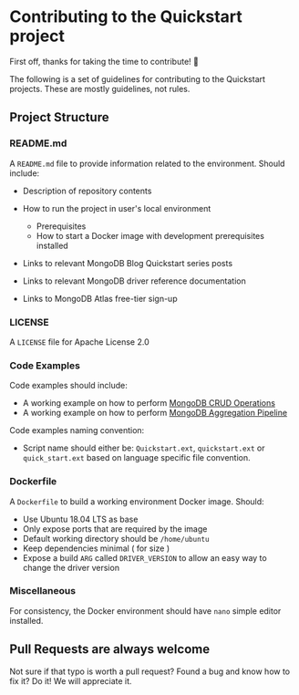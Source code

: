 
# Contributing to the Quickstart project 

First off, thanks for taking the time to contribute! 🎉

The following is a set of guidelines for contributing to the Quickstart projects. These are mostly guidelines, not rules.

## Project Structure

### README.md

A `README.md` file to provide information related to the environment. Should include: 

  * Description of repository contents 
  * How to run the project in user's local environment
      
      * Prerequisites       
      * How to start a Docker image with development prerequisites installed
      
  * Links to relevant MongoDB Blog Quickstart series posts
  * Links to relevant MongoDB driver reference documentation 
  * Links to MongoDB Atlas free-tier sign-up 

### LICENSE 

A `LICENSE` file for Apache License 2.0 

### Code Examples

Code examples should include: 

  * A working example on how to perform [MongoDB CRUD Operations](https://docs.mongodb.com/manual/crud/)
  * A working example on how to perform [MongoDB Aggregation Pipeline](https://docs.mongodb.com/manual/core/aggregation-pipeline/)

Code examples naming convention: 

  * Script name should either be: `Quickstart.ext`, `quickstart.ext` or `quick_start.ext` based on language specific file convention. 

### Dockerfile 

A `Dockerfile` to build a working environment Docker image. Should: 

  * Use Ubuntu 18.04 LTS as base
  * Only expose ports that are required by the image
  * Default working directory should be `/home/ubuntu`
  * Keep dependencies minimal ( for size ) 
  * Expose a build `ARG` called `DRIVER_VERSION` to allow an easy way to change the driver version

### Miscellaneous 

For consistency, the Docker environment should have `nano` simple editor installed. 

## Pull Requests are always welcome

Not sure if that typo is worth a pull request? Found a bug and know how to fix it? Do it! We will appreciate it. 
